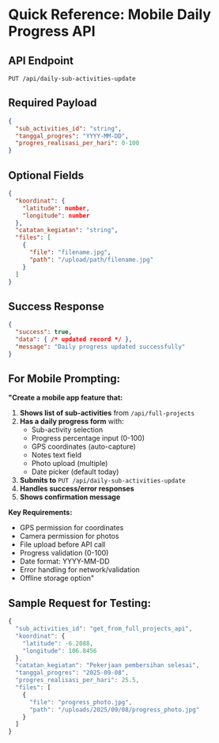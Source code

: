 # Quick Reference: Mobile Daily Progress API

## API Endpoint
```
PUT /api/daily-sub-activities-update
```

## Required Payload
```json
{
  "sub_activities_id": "string",
  "tanggal_progres": "YYYY-MM-DD", 
  "progres_realisasi_per_hari": 0-100
}
```

## Optional Fields
```json
{
  "koordinat": {
    "latitude": number,
    "longitude": number
  },
  "catatan_kegiatan": "string",
  "files": [
    {
      "file": "filename.jpg",
      "path": "/upload/path/filename.jpg"
    }
  ]
}
```

## Success Response
```json
{
  "success": true,
  "data": { /* updated record */ },
  "message": "Daily progress updated successfully"
}
```

## For Mobile Prompting:

**"Create a mobile app feature that:**
1. **Shows list of sub-activities** from `/api/full-projects`
2. **Has a daily progress form** with:
   - Sub-activity selection
   - Progress percentage input (0-100)
   - GPS coordinates (auto-capture)
   - Notes text field
   - Photo upload (multiple)
   - Date picker (default today)
3. **Submits to** `PUT /api/daily-sub-activities-update`
4. **Handles success/error responses**
5. **Shows confirmation message**

**Key Requirements:**
- GPS permission for coordinates
- Camera permission for photos  
- File upload before API call
- Progress validation (0-100)
- Date format: YYYY-MM-DD
- Error handling for network/validation
- Offline storage option"

## Sample Request for Testing:
```javascript
{
  "sub_activities_id": "get_from_full_projects_api",
  "koordinat": {
    "latitude": -6.2088,
    "longitude": 106.8456
  },
  "catatan_kegiatan": "Pekerjaan pembersihan selesai",
  "tanggal_progres": "2025-09-08",
  "progres_realisasi_per_hari": 25.5,
  "files": [
    {
      "file": "progress_photo.jpg",
      "path": "/uploads/2025/09/08/progress_photo.jpg"
    }
  ]
}
```
